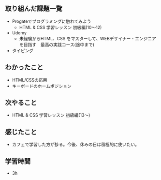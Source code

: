 ## 取り組んだ課題一覧
- Progateでプログラミングに触れてみよう
     -  HTML & CSS 学習レッスン 初級編(10〜12)
- Udemy
     - 未経験からHTML、CSS をマスターして、WEBデザイナー・エンジニアを目指す　最高の実践コース(途中まで)
- タイピング

## わかったこと
- HTML/CSSの応用
- キーボードのホームポジション

## 次やること
- HTML & CSS 学習レッスン 初級編(13〜)

## 感じたこと
- カフェで学習した方が捗る。今後、休みの日は積極的に使いたい。

## 学習時間
- 3h